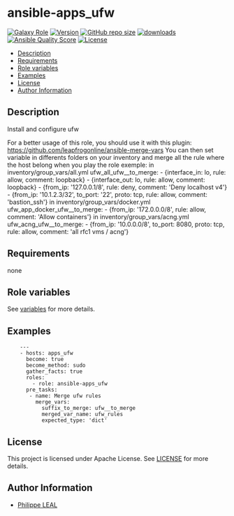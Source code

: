 # ansible-apps_ufw

[![Galaxy Role](https://img.shields.io/badge/galaxy-apps_ufw-purple?style=flat)](https://galaxy.ansible.com/lotusnoir/apps_ufw)
[![Version](https://img.shields.io/github/release/lotusnoir/ansible-apps_ufw.svg)](https://github.com/lotusnoir/ansible-apps_ufw/releases/latest)
[![GitHub repo size](https://img.shields.io/github/repo-size/lotusnoir/ansible-apps_ufw?color=orange&style=flat)](https://galaxy.ansible.com/lotusnoir/apps_ufw)
[![downloads](https://img.shields.io/ansible/role/d/56848)](https://galaxy.ansible.com/lotusnoir/apps_ufw)
[![Ansible Quality Score](https://img.shields.io/ansible/quality/56848)](https://galaxy.ansible.com/lotusnoir/apps_ufw)
[![License](https://img.shields.io/badge/license-Apache--2.0-brightgreen?style=flat)](https://opensource.org/licenses/Apache-2.0)

<!-- START doctoc generated TOC please keep comment here to allow auto update -->
<!-- DON'T EDIT THIS SECTION, INSTEAD RE-RUN doctoc TO UPDATE -->

- [Description](#description)
- [Requirements](#requirements)
- [Role variables](#role-variables)
- [Examples](#examples)
- [License](#license)
- [Author Information](#author-information)

<!-- END doctoc generated TOC please keep comment here to allow auto update -->

## Description

Install and configure ufw

For a better usage of this role, you should use it with this plugin: https://github.com/leapfrogonline/ansible-merge-vars
You can then set variable in differents folders on your inventory and merge all the rule where the host belong when you play the role
exemple:
in inventory/group_vars/all.yml
  ufw_all_ufw__to_merge:
    - {interface_in: lo,            rule: allow, comment: loopback}
    - {interface_out: lo,           rule: allow, comment: loopback}
    - {from_ip: '127.0.0.1/8',      rule: deny, comment: 'Deny localhost v4'}
    - {from_ip: '10.1.2.3/32',   to_port: '22', proto: tcp, rule: allow, comment: 'bastion_ssh'}
in inventory/group_vars/docker.yml
  ufw_app_docker_ufw__to_merge:
    - {from_ip: '172.0.0.0/8',      rule: allow, comment: 'Allow containers'}
in inventory/group_vars/acng.yml
  ufw_acng_ufw__to_merge:
    - {from_ip: '10.0.0.0/8',      to_port: 8080, proto: tcp, rule: allow, comment: 'all rfc1 vms / acng'}


## Requirements

none

## Role variables

See [variables](/defaults/main.yml) for more details.

## Examples


        ---
        - hosts: apps_ufw
          become: true
          become_method: sudo
          gather_facts: true
          roles:
            - role: ansible-apps_ufw
          pre_tasks:
           - name: Merge ufw rules
             merge_vars:
               suffix_to_merge: ufw__to_merge
               merged_var_name: ufw_rules
               expected_type: 'dict'


## License

This project is licensed under Apache License. See [LICENSE](/LICENSE) for more details.

## Author Information

- [Philippe LEAL](https://github.com/lotusnoir)
